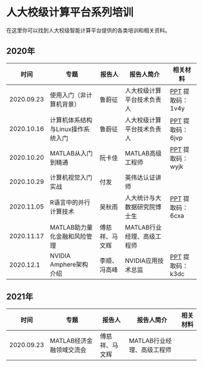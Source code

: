 # 人大校级计算平台系列培训

在这里你可以找到人大校级智能计算平台提供的各类培训和相关资料。

## 2020年

| 时间       | 专题                              | 报告人 | 报告人简介                   | 相关材料                                                     |
| ---------- | --------------------------------- | ------ | ---------------------------- | ------------------------------------------------------------ |
| 2020.09.23 | 使用入门（非计算机背景）          | 鲁蔚征 | 人大校级计算平台技术负责人   | [PPT](https://pan.baidu.com/s/1WMZXQYAGaSaQrDtQqAIoeQ) 提取码：1v4y |
| 2020.10.16 | 计算机体系结构与Linux操作系统入门 | 鲁蔚征 | 人大校级计算平台技术负责人   | [PPT](https://pan.baidu.com/s/1kgcQ98Utd5LI1kSocR3Hcg) 提取码：6jvp |
| 2020.10.20 | MATLAB从入门到精通                | 阮卡佳 | MATLAB高级工程师             | [PPT](https://pan.baidu.com/s/16iCf3HvYNu3_rZ3cr-pYAQ) 提取码：wyjk |
| 2020.10.29 | 计算机视觉入门实战                | 付发   | 英伟达认证讲师               |                                                              |
| 2020.11.05 | R语言中的并行计算技术             | 吴秋雨 | 人大统计与大数据研究院博士生 | [PPT](https://pan.baidu.com/s/1PDumEefC6MBxtq3PKEWqqA) 提取码：6cxa |
| 2020.11.17 | MATLAB助力量化金融和风险管理       | 傅慈祥、马文辉 | MATLAB行业经理、高级工程师 |  |
| 2020.12.1 |   NVIDIA Amphere架构介绍          | 李顺、冯高峰  | NVIDIA应用技术总监    | [PPT](https://pan.baidu.com/s/1agT342VmqjgFrfv8oum9Eg) 提取码：k3dc |   

## 2021年

| 时间       | 专题                              | 报告人 | 报告人简介                   | 相关材料                                                     |
| ---------- | --------------------------------- | ------ | ---------------------------- | ------------------------------------------------------------ |
| 2020.09.23 | MATLAB经济金融领域交流会       | 傅慈祥、马文辉 | MATLAB行业经理、高级工程师   |  |